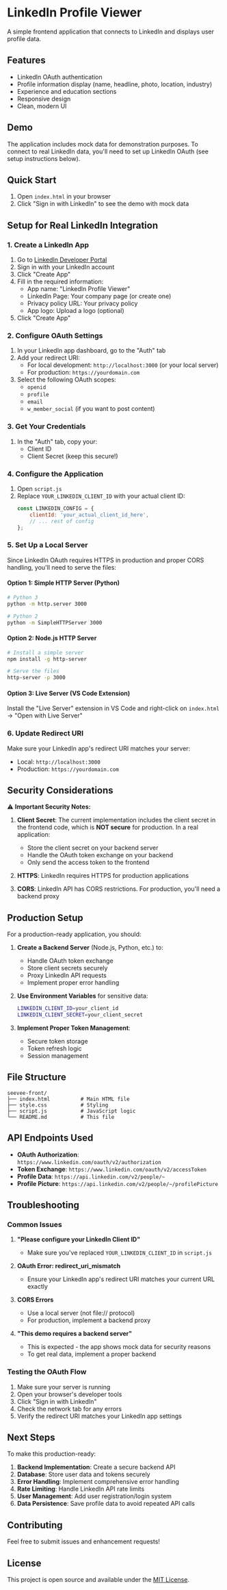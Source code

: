 # LinkedIn Profile Viewer

A simple frontend application that connects to LinkedIn and displays user profile data.

## Features

- LinkedIn OAuth authentication
- Profile information display (name, headline, photo, location, industry)
- Experience and education sections
- Responsive design
- Clean, modern UI

## Demo

The application includes mock data for demonstration purposes. To connect to real LinkedIn data, you'll need to set up LinkedIn OAuth (see setup instructions below).

## Quick Start

1. Open `index.html` in your browser
2. Click "Sign in with LinkedIn" to see the demo with mock data

## Setup for Real LinkedIn Integration

### 1. Create a LinkedIn App

1. Go to [LinkedIn Developer Portal](https://developer.linkedin.com/)
2. Sign in with your LinkedIn account
3. Click "Create App"
4. Fill in the required information:
   - App name: "LinkedIn Profile Viewer"
   - LinkedIn Page: Your company page (or create one)
   - Privacy policy URL: Your privacy policy
   - App logo: Upload a logo (optional)
5. Click "Create App"

### 2. Configure OAuth Settings

1. In your LinkedIn app dashboard, go to the "Auth" tab
2. Add your redirect URI:
   - For local development: `http://localhost:3000` (or your local server)
   - For production: `https://yourdomain.com`
3. Select the following OAuth scopes:
   - `openid`
   - `profile`
   - `email`
   - `w_member_social` (if you want to post content)

### 3. Get Your Credentials

1. In the "Auth" tab, copy your:
   - Client ID
   - Client Secret (keep this secure!)

### 4. Configure the Application

1. Open `script.js`
2. Replace `YOUR_LINKEDIN_CLIENT_ID` with your actual client ID:
   ```javascript
   const LINKEDIN_CONFIG = {
       clientId: 'your_actual_client_id_here',
       // ... rest of config
   };
   ```

### 5. Set Up a Local Server

Since LinkedIn OAuth requires HTTPS in production and proper CORS handling, you'll need to serve the files:

#### Option 1: Simple HTTP Server (Python)
```bash
# Python 3
python -m http.server 3000

# Python 2
python -m SimpleHTTPServer 3000
```

#### Option 2: Node.js HTTP Server
```bash
# Install a simple server
npm install -g http-server

# Serve the files
http-server -p 3000
```

#### Option 3: Live Server (VS Code Extension)
Install the "Live Server" extension in VS Code and right-click on `index.html` → "Open with Live Server"

### 6. Update Redirect URI

Make sure your LinkedIn app's redirect URI matches your server:
- Local: `http://localhost:3000`
- Production: `https://yourdomain.com`

## Security Considerations

⚠️ **Important Security Notes:**

1. **Client Secret**: The current implementation includes the client secret in the frontend code, which is **NOT secure** for production. In a real application:
   - Store the client secret on your backend server
   - Handle the OAuth token exchange on your backend
   - Only send the access token to the frontend

2. **HTTPS**: LinkedIn requires HTTPS for production applications

3. **CORS**: LinkedIn API has CORS restrictions. For production, you'll need a backend proxy

## Production Setup

For a production-ready application, you should:

1. **Create a Backend Server** (Node.js, Python, etc.) to:
   - Handle OAuth token exchange
   - Store client secrets securely
   - Proxy LinkedIn API requests
   - Implement proper error handling

2. **Use Environment Variables** for sensitive data:
   ```bash
   LINKEDIN_CLIENT_ID=your_client_id
   LINKEDIN_CLIENT_SECRET=your_client_secret
   ```

3. **Implement Proper Token Management**:
   - Secure token storage
   - Token refresh logic
   - Session management

## File Structure

```
seevee-front/
├── index.html          # Main HTML file
├── style.css           # Styling
├── script.js           # JavaScript logic
└── README.md           # This file
```

## API Endpoints Used

- **OAuth Authorization**: `https://www.linkedin.com/oauth/v2/authorization`
- **Token Exchange**: `https://www.linkedin.com/oauth/v2/accessToken`
- **Profile Data**: `https://api.linkedin.com/v2/people/~`
- **Profile Picture**: `https://api.linkedin.com/v2/people/~/profilePicture`

## Troubleshooting

### Common Issues

1. **"Please configure your LinkedIn Client ID"**
   - Make sure you've replaced `YOUR_LINKEDIN_CLIENT_ID` in `script.js`

2. **OAuth Error: redirect_uri_mismatch**
   - Ensure your LinkedIn app's redirect URI matches your current URL exactly

3. **CORS Errors**
   - Use a local server (not file:// protocol)
   - For production, implement a backend proxy

4. **"This demo requires a backend server"**
   - This is expected - the app shows mock data for security reasons
   - To get real data, implement a proper backend

### Testing the OAuth Flow

1. Make sure your server is running
2. Open your browser's developer tools
3. Click "Sign in with LinkedIn"
4. Check the network tab for any errors
5. Verify the redirect URI matches your LinkedIn app settings

## Next Steps

To make this production-ready:

1. **Backend Implementation**: Create a secure backend API
2. **Database**: Store user data and tokens securely
3. **Error Handling**: Implement comprehensive error handling
4. **Rate Limiting**: Handle LinkedIn API rate limits
5. **User Management**: Add user registration/login system
6. **Data Persistence**: Save profile data to avoid repeated API calls

## Contributing

Feel free to submit issues and enhancement requests!

## License

This project is open source and available under the [MIT License](LICENSE). 